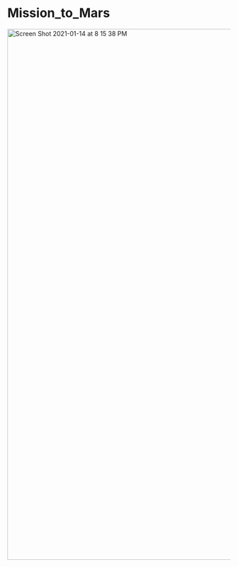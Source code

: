 # Mission_to_Mars

<img width="1197" alt="Screen Shot 2021-01-14 at 8 15 38 PM" src="https://user-images.githubusercontent.com/68168883/104668229-b4edad80-56a5-11eb-9a3b-77fd714e3e6f.png">
